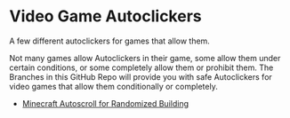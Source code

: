 # Video Game Autoclickers


A few different autoclickers for games that allow them.


Not many games allow Autoclickers in their game, some allow them under certain conditions, or some completely allow them or prohibit them. The Branches in this GitHub Repo will provide you with safe Autoclickers for video games that allow them conditionally or completely.


- [Minecraft Autoscroll for Randomized Building]() 
